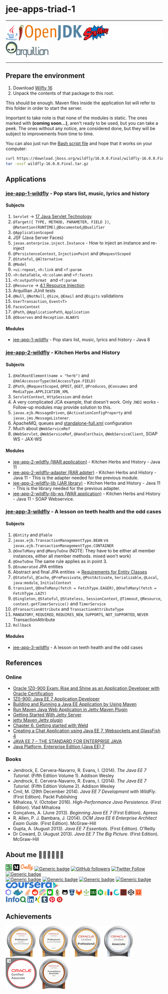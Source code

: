 # jee-apps-triad-1

---

[![alt text](https://raw.githubusercontent.com/jesperancinha/project-signer/master/project-signer-templates/icons-50/java-50.png "Java")](https://www.oracle.com/nl/java/)
[![alt text](https://raw.githubusercontent.com/jesperancinha/project-signer/master/project-signer-templates/icons-50/lombok-50.png "Lombok")](https://projectlombok.org/)
[![alt text](https://raw.githubusercontent.com/jesperancinha/project-signer/master/project-signer-templates/icons-50/openjdk-50.png "OpenJDK")](https://openjdk.java.net/)
[![alt text](https://raw.githubusercontent.com/jesperancinha/project-signer/master/project-signer-templates/icons-50/sdk-man-50.png "SdkMAN!")](https://sdkman.io/)
[![alt text](https://raw.githubusercontent.com/jesperancinha/project-signer/master/project-signer-templates/icons-50/wild-fly-50.png "WildFly")](https://www.wildfly.org/)
[![alt text](https://raw.githubusercontent.com/jesperancinha/project-signer/master/project-signer-templates/icons-50/arquillian-50.png "Arquillian")](https://github.com/arquillian)

---

## Prepare the environment

1. Download [Wilfly 16](https://www.wildfly.org/downloads/)
2. Unpack the contents of that package to this root.

This should be enough. Maven files inside the application list will refer to this folder in order to start the server.

Important to take note is that none of the modules is static. The ones marked with <b>(coming soon...)</b>, aren't ready to be used, but you can take a peek. The ones without any notice, are considered done, but they will be subject to improvements from time to time.

You can also just run the [Bash script file](installWildFly.sh) and hope that it works on your computer:

```bash
curl https://download.jboss.org/wildfly/16.0.0.Final/wildfly-16.0.0.Final.tar.gz --output wildfly-16.0.0.Final.tar.gz
tar -xvzf wildfly-16.0.0.Final.tar.gz
```

## Applications

### [jee-app-1-wildfly](jee-app-1-wildfly) - Pop stars list, music, lyrics and history

#### Subjects

1. `Servlet` -> [17 Java Servlet Technology](https://docs.oracle.com/javaee/7/tutorial/servlets.htm)
2. `@Target({ TYPE, METHOD, PARAMETER, FIELD })`, `@Retention(RUNTIME)`,`@Documented`,`@Qualifier`
3. `@ApplicationScoped`
4. JSF (Java Server Faces)
5. `javax.enterprise.inject.Instance` - How to inject an instance and re-inject
6. `@PersistenceContext`, `InjectionPoint` and `@RequestScoped`
7. `@Stateful`, `@Alternative`
8. `@Model`
9. `<ui:repeat`, `<h:link` and `<f:param`
10. `<h:dataTable`, `<h:column` and `<f:facets`
11. `<h:outputFormat ` and `<f:param`
12. `@Resource` -> [4.1 Resource Injection](https://docs.oracle.com/javaee/7/tutorial/injection001.htm)
13. Arquillian JUnit tests
14. `@Null`, `@NotNull`, `@Size`, `@Email` and `@Digits` validations
15. `UserTransaction`, `Event<T>`
16. `FacesContext`
17. `@Path`, `@ApplicationPath`, `Application`
18. `@Observes` and `Reception.ALWAYS`

#### Modules

- [jee-app-1-wildfly](jee-app-1-wildfly) - Pop stars list, music, lyrics and history - Java 8

### [jee-app-2-wildfly](jee-app-2-wildfly) - Kitchen Herbs and History

#### Subjects

1. `@XmlRootElement(name = "herb")` and `@XmlAccessorType(XmlAccessType.FIELD)`
2. `@Path`, `@RequestScoped`, `@POST`, `@GET`, `@Produces`, `@Consumes` and `MediaType.APPLICATION_XML`
3. `ServletContext`, `HttpSession` and `doGet`
4. A very complicated JCA example, that doesn't work. Only `JNDI` works - Follow-up modules may provide solution to this.
5. `javax.ejb.MessageDriven`, `@ActivationConfigProperty` and `javax.jms.MessageListener`.
6. ApacheMQ, queues and [standalone-full.xml](backup/standalone-full.xml) configuration
7. Much about `@WebServiceRef`
8. `@WebServlet`, `@WebServiceRef`, `@HandlerChain`, `@WebServiceClient`, SOAP WS - JAX-WS

#### Modules

- [jee-app-2-wildfly (WAR application)](jee-app-2-wildfly) - Kitchen Herbs and History - Java 11
- [jee-app-2-wildfly-adapter (RAR adpter)](jee-app-2-wildfly-adapter) - Kitchen Herbs and History - Java 11 - This is the adapter needed for the previous module.
- [jee-app-2-wildfly-lib (JAR library)](jee-app-2-wildfly-lib) - Kitchen Herbs and History - Java 11 - This is the library needed for the previous adapter.
- [jee-app-2-wildfly-lib-ws (WAR application)](jee-app-2-wildfly-ws) - Kitchen Herbs and History - Java 11 - SOAP Webservice.

### [jee-app-3-wildfly](jee-app-3-wildfly) - A lesson on teeth health and the odd cases

#### Subjects

1. `@Entity` and `@Table`
2. `javax.ejb.TransactionManagementType.BEAN` vs `javax.ejb.TransactionManagementType.CONTAINER`
3. `@OneToMany` and `@ManyToOne` (NOTE: They have to be either all member instances, either all member methods. mixed won't work)
4. `@OneToOne` The same rule applies as in point 3.
5. `@Enumerated` JPA entities
6. Abstract and final JPA entities -> [Requirements for Entity Classes](https://docs.oracle.com/javaee/5/tutorial/doc/bnbqa.html)
7. `@Stateful`, `@Cache`, `@PrePassivate`, `@PostActivate`, `Serializable`, `@Local`, `java:module`, `InitialContext`
8. `transient`, `@OneToMany(fetch = FetchType.EAGER)`,  `@OneToMany(fetch = FetchType.LAZY)`
9. `@Singleton`, `@Stateful`, `@Stateless,` `SessionContext`,  `@Timeout`, `@Resource`, `context.getTimerService()`
   and `TimerService`
10. `@TransactionAttribute` and `TransactionAttributeType`
11. `MANDATORY`, `REQUIRED`, `REQUIRES_NEW`, `SUPPORTS`, `NOT_SUPPORTED`, `NEVER` TransactionAttribute
12. `Rollback`

#### Modules

- [jee-app-3-wildfly](jee-app-3-wildfly) - A lesson on teeth health and the odd cases

## References

### Online

- [Oracle 1Z0-900 Exam: Rise and Shine as an Application Developer with Oracle Certification](https://www.dbexam.com/blog/oracle-1z0-900-exam-rise-and-shine-application-developer-oracle-certification)
- [1Z0-900: Java EE 7 Application Developer](https://www.dbexam.com/oracle/1z0-900-java-ee-7-application-developer)
- [Building and Running a Java EE Application by Using Maven](https://www.oracle.com/webfolder/technetwork/tutorials/obe/java/Maven_EE/MavenEE.html)
- [Run Maven Java Web Application in Jetty Maven Plugin](https://o7planning.org/en/10335/run-maven-java-web-application-in-jetty-maven-plugin)
- [Getting Started With Jetty Server](https://www.jrebel.com/blog/jetty-server)
- [jetty Maven Jetty plugin](https://riptutorial.com/jetty/example/22209/maven-jetty-plugin)
- [Chapter 6. Getting started with Weld](https://docs.jboss.org/weld/reference/3.0.0.CR1/en-US/html/gettingstarted.html)
- [Creating a Chat Application using Java EE 7, Websockets and GlassFish 4](https://www.hascode.com/2013/08/creating-a-chat-application-using-java-ee-7-websockets-and-glassfish-4/)
- [JAVA EE 7 – THE STANDARD FOR ENTERPRISE JAVA](https://turngeek.github.io/javaee7inaweek/chapter/i-1-java-ee-7-the-standard-for-enterprise-java/)
- [Java Platform, Enterprise Edition (Java EE) 7](https://docs.oracle.com/javaee/7/index.html)

### Books

- Jendrock, E. Cervera-Navarro, R. Evans, I. (2014). <i>The Java EE 7 Tutorial</i>. (Fifth Edition Volume 1). Addison Wesley
- Jendrock, E. Cervera-Navarro, R. Evans, I. (2014). <i>The Java EE 7 Tutorial</i>. (Fifth Edition Volume 2). Addison Wesley
- Ćmil, M. (29th December 2014). <i>Java EE 7 Development with WildFly</i>. (First Edition). Packt Publishing
- Mihalcea, V. (October 2016). <i>High-Performance Java Persistence</i>. (First Edition). Vlad Mihalcea
- Gonçalves, A. (June 2013). <i>Beginning Java EE 7</i> (First Edition). Apress
- R. Allen, P. J. Bambara, J. (2014). <i>OCM Java EE 6 Enterprise Architect Exam Guide</i>. (First Edition). McGraw-Hill
- Gupta, A. (August 2013). <i>Java EE 7 Essentials</i>. (First Edition). O'Reilly
- Dr Coward, D. (August 2013). <i>Java EE 7 The Big Picture</i>. (First Edition). McGraw-Hill

## About me 👨🏽‍💻🚀🏳️‍🌈

[![alt text](https://raw.githubusercontent.com/jesperancinha/project-signer/master/project-signer-templates/icons-20/JEOrgLogo-20.png "João Esperancinha Homepage")](http://joaofilipesabinoesperancinha.nl)
[![alt text](https://raw.githubusercontent.com/jesperancinha/project-signer/master/project-signer-templates/icons-20/medium-20.png "Medium")](https://medium.com/@jofisaes)
[![alt text](https://raw.githubusercontent.com/jesperancinha/project-signer/master/project-signer-templates/icons-20/credly-20.png "Credly")](https://www.credly.com/users/joao-esperancinha)
[![Generic badge](https://img.shields.io/static/v1.svg?label=Homepage&message=joaofilipesabinoesperancinha.nl&color=6495ED "João Esperancinha Homepage")](https://joaofilipesabinoesperancinha.nl/)
[![GitHub followers](https://img.shields.io/github/followers/jesperancinha.svg?label=jesperancinha&style=social "GitHub")](https://github.com/jesperancinha)
[![Twitter Follow](https://img.shields.io/twitter/follow/joaofse?label=João%20Esperancinha&style=social "Twitter")](https://twitter.com/joaofse)
[![Generic badge](https://img.shields.io/static/v1.svg?label=GitHub&message=JEsperancinhaOrg&color=yellow "jesperancinha.org dependencies")](https://github.com/JEsperancinhaOrg)   
[![Generic badge](https://img.shields.io/static/v1.svg?label=Articles&message=Across%20The%20Web&color=purple)](https://github.com/jesperancinha/project-signer/blob/master/project-signer-templates/Articles.md)
[![Generic badge](https://img.shields.io/static/v1.svg?label=Webapp&message=Image%20Train%20Filters&color=6495ED)](http://itf.joaofilipesabinoesperancinha.nl/)
[![Generic badge](https://img.shields.io/static/v1.svg?label=All%20Badges&message=Badges&color=red "All badges")](https://joaofilipesabinoesperancinha.nl/badges)
[![Generic badge](https://img.shields.io/static/v1.svg?label=Status&message=Project%20Status&color=red "Project statuses")](https://github.com/jesperancinha/project-signer/blob/master/project-signer-templates/Status.md)
[![alt text](https://raw.githubusercontent.com/jesperancinha/project-signer/master/project-signer-templates/icons-20/coursera-20.png "Coursera")](https://www.coursera.org/user/da3ff90299fa9297e283ee8e65364ffb)
[![alt text](https://raw.githubusercontent.com/jesperancinha/project-signer/master/project-signer-templates/icons-20/google-apps-20.png "Google Apps")](https://play.google.com/store/apps/developer?id=Joao+Filipe+Sabino+Esperancinha)   
[![alt text](https://raw.githubusercontent.com/jesperancinha/project-signer/master/project-signer-templates/icons-20/sonatype-20.png "Sonatype Search Repos")](https://search.maven.org/search?q=org.jesperancinha)
[![alt text](https://raw.githubusercontent.com/jesperancinha/project-signer/master/project-signer-templates/icons-20/docker-20.png "Docker Images")](https://hub.docker.com/u/jesperancinha)
[![alt text](https://raw.githubusercontent.com/jesperancinha/project-signer/master/project-signer-templates/icons-20/stack-overflow-20.png)](https://stackoverflow.com/users/3702839/joao-esperancinha)
[![alt text](https://raw.githubusercontent.com/jesperancinha/project-signer/master/project-signer-templates/icons-20/reddit-20.png "Reddit")](https://www.reddit.com/user/jesperancinha/)
[![alt text](https://raw.githubusercontent.com/jesperancinha/project-signer/master/project-signer-templates/icons-20/devto-20.png "Dev To")](https://dev.to/jofisaes)
[![alt text](https://raw.githubusercontent.com/jesperancinha/project-signer/master/project-signer-templates/icons-20/hackernoon-20.jpeg "Hackernoon")](https://hackernoon.com/@jesperancinha)
[![alt text](https://raw.githubusercontent.com/jesperancinha/project-signer/master/project-signer-templates/icons-20/codeproject-20.png "Code Project")](https://www.codeproject.com/Members/jesperancinha)
[![alt text](https://raw.githubusercontent.com/jesperancinha/project-signer/master/project-signer-templates/icons-20/github-20.png "GitHub")](https://github.com/jesperancinha)
[![alt text](https://raw.githubusercontent.com/jesperancinha/project-signer/master/project-signer-templates/icons-20/bitbucket-20.png "BitBucket")](https://bitbucket.org/jesperancinha)
[![alt text](https://raw.githubusercontent.com/jesperancinha/project-signer/master/project-signer-templates/icons-20/gitlab-20.png "GitLab")](https://gitlab.com/jesperancinha)
[![alt text](https://raw.githubusercontent.com/jesperancinha/project-signer/master/project-signer-templates/icons-20/bintray-20.png "BinTray")](https://bintray.com/jesperancinha)
[![alt text](https://raw.githubusercontent.com/jesperancinha/project-signer/master/project-signer-templates/icons-20/free-code-camp-20.jpg "FreeCodeCamp")](https://www.freecodecamp.org/jofisaes)
[![alt text](https://raw.githubusercontent.com/jesperancinha/project-signer/master/project-signer-templates/icons-20/hackerrank-20.png "HackerRank")](https://www.hackerrank.com/jofisaes)
[![alt text](https://raw.githubusercontent.com/jesperancinha/project-signer/master/project-signer-templates/icons-20/codeforces-20.png "Code Forces")](https://codeforces.com/profile/jesperancinha)
[![alt text](https://raw.githubusercontent.com/jesperancinha/project-signer/master/project-signer-templates/icons-20/codebyte-20.png "Codebyte")](https://coderbyte.com/profile/jesperancinha)
[![alt text](https://raw.githubusercontent.com/jesperancinha/project-signer/master/project-signer-templates/icons-20/codewars-20.png "CodeWars")](https://www.codewars.com/users/jesperancinha)
[![alt text](https://raw.githubusercontent.com/jesperancinha/project-signer/master/project-signer-templates/icons-20/codepen-20.png "Code Pen")](https://codepen.io/jesperancinha)
[![alt text](https://raw.githubusercontent.com/jesperancinha/project-signer/master/project-signer-templates/icons-20/hacker-news-20.png "Hacker News")](https://news.ycombinator.com/user?id=jesperancinha)
[![alt text](https://raw.githubusercontent.com/jesperancinha/project-signer/master/project-signer-templates/icons-20/infoq-20.png "InfoQ")](https://www.infoq.com/profile/Joao-Esperancinha.2/)
[![alt text](https://raw.githubusercontent.com/jesperancinha/project-signer/master/project-signer-templates/icons-20/linkedin-20.png "LinkedIn")](https://www.linkedin.com/in/joaoesperancinha/)
[![alt text](https://raw.githubusercontent.com/jesperancinha/project-signer/master/project-signer-templates/icons-20/xing-20.png "Xing")](https://www.xing.com/profile/Joao_Esperancinha/cv)
[![alt text](https://raw.githubusercontent.com/jesperancinha/project-signer/master/project-signer-templates/icons-20/tumblr-20.png "Tumblr")](https://jofisaes.tumblr.com/)
[![alt text](https://raw.githubusercontent.com/jesperancinha/project-signer/master/project-signer-templates/icons-20/pinterest-20.png "Pinterest")](https://nl.pinterest.com/jesperancinha/)
[![alt text](https://raw.githubusercontent.com/jesperancinha/project-signer/master/project-signer-templates/icons-20/quora-20.png "Quora")](https://nl.quora.com/profile/Jo%C3%A3o-Esperancinha)

## Achievements

[![Oracle Certified Professional, JEE 7 Developer](https://raw.githubusercontent.com/jesperancinha/project-signer/master/project-signer-templates/badges/oracle-certified-professional-java-ee-7-application-developer-100.png "Oracle Certified Professional, JEE7 Developer")](https://www.credly.com/badges/27a14e06-f591-4105-91ca-8c3215ef39a2)
[![Oracle Certified Professional, Java SE 11 Programmer](https://raw.githubusercontent.com/jesperancinha/project-signer/master/project-signer-templates/badges/oracle-certified-professional-java-se-11-developer-100.png "Oracle Certified Professional, Java SE 11 Programmer")](https://www.credly.com/badges/87609d8e-27c5-45c9-9e42-60a5e9283280)
[![Oracle Certified Professional, Java SE 8 Programmer](https://raw.githubusercontent.com/jesperancinha/project-signer/master/project-signer-templates/badges/oracle-certified-professional-java-se-8-programmer-100.png "Oracle Certified Professional, Java SE 8 Programmer")](https://www.credly.com/badges/92e036f5-4e11-4cff-9935-3e62266d2074)
[![Oracle Certified Associate, Java SE 8 Programmer](https://raw.githubusercontent.com/jesperancinha/project-signer/master/project-signer-templates/badges/oracle-certified-associate-java-se-8-programmer-100.png "Oracle Certified Associate, Java SE 8 Programmer")](https://www.credly.com/badges/a206436d-6fd8-4ca1-8feb-38a838446ee7)
[![Oracle Certified Associate, Java SE 7 Programmer](https://raw.githubusercontent.com/jesperancinha/project-signer/master/project-signer-templates/badges/oracle-certified-associate-java-se-7-programmer-100.png "Oracle Certified Associate, Java SE 7 Programmer")](https://www.credly.com/badges/f4c6cc1e-cb52-432b-904d-36d266112225)
[![Oracle Certified Junior Associate](https://raw.githubusercontent.com/jesperancinha/project-signer/master/project-signer-templates/badges/oracle-certified-foundations-associate-java-100.png "Oracle Certified Foundations Associate")](https://www.credly.com/badges/6db92c1e-7bca-4856-9543-0d5ed0182794)
